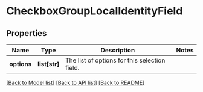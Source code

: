# CheckboxGroupLocalIdentityField

## Properties
Name | Type | Description | Notes
------------ | ------------- | ------------- | -------------
**options** | **list[str]** | The list of options for this selection field. | 

[[Back to Model list]](../README.md#documentation-for-models) [[Back to API list]](../README.md#documentation-for-api-endpoints) [[Back to README]](../README.md)


